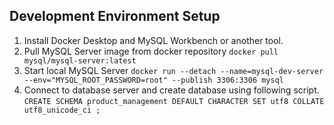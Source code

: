 ## Development Environment Setup
1. Install Docker Desktop and MySQL Workbench or another tool.
2. Pull MySQL Server image from docker repository `docker pull mysql/mysql-server:latest`
3. Start local MySQL Server `docker run --detach --name=mysql-dev-server --env="MYSQL_ROOT_PASSWORD=root" --publish 3306:3306 mysql`
4. Connect to database server and create database using following script. `CREATE SCHEMA product_management DEFAULT CHARACTER SET utf8 COLLATE utf8_unicode_ci ;`